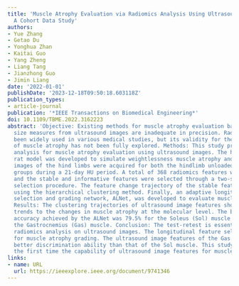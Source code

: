 ```yaml
---
title: 'Muscle Atrophy Evaluation via Radiomics Analysis Using Ultrasound Images:
  A Cohort Data Study'
authors:
- Yue Zhang
- Getao Du
- Yonghua Zhan
- Kaitai Guo
- Yang Zheng
- Liang Tang
- Jianzhong Guo
- Jimin Liang
date: '2022-01-01'
publishDate: '2023-12-18T09:50:18.603118Z'
publication_types:
- article-journal
publication: '*IEEE Transactions on Biomedical Engineering*'
doi: 10.1109/TBME.2022.3162223
abstract: 'Objective: Existing methods for muscle atrophy evaluation based on muscle
  size measures from ultrasound images are inadequate in precision. Radiomics has
  been widely used in various medical studies, but its validity for the evaluation
  of muscle atrophy has not been fully explored. Methods: This study presents a radiomics
  analysis for muscle atrophy evaluation using ultrasound images. The hindlimb unloading
  rat model was developed to simulate weightlessness muscle atrophy and ultrasound
  images of the hind limbs were acquired for both the hindlimb unloaded (HU) and control
  groups during a 21-day HU period. A total of 368 radiomics features were extracted
  and the stable and informative features were selected through a two-stage feature
  selection procedure. The feature change trajectory of the stable features was analyzed
  using the hierarchical clustering method. Finally, an adaptive longitudinal feature
  selection and grading network, ALNet, was developed to evaluate muscle atrophy.
  Results: The clustering trajectories of ultrasound image features showed similar
  trends to the changes in muscle atrophy at the molecular level. The best grading
  accuracy achieved by the ALNet was 79.5% for the Soleus (Sol) muscle and 82.6% for
  the Gastrocnemius (Gas) muscle. Conclusion: The test-retest is essential in performing
  radiomics analysis on ultrasound images. The longitudinal feature selection is important
  for muscle atrophy grading. The ultrasound image features of the Gas muscle have
  better discrimination ability than that of the Sol muscle. This study proves for
  the first time the capability of ultrasound image features for muscle atrophy evaluation.'
links:
- name: URL
  url: https://ieeexplore.ieee.org/document/9741346
---
```

